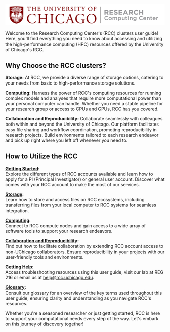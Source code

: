 <p align='center'>
<img src='img/rcc_logo.png'
width='650'
alt='Research Computing Center logo'/>
</p>
Welcome to the Research Computing Center's (RCC) clusters user guide! Here, you'll find everything you need to know about accessing and utilizing the high-performance computing (HPC) resources offered by the University of Chicago's RCC.

## Why Choose the RCC clusters?

**Storage:** 
At RCC, we provide a diverse range of storage options, catering to your needs from basic to high-performance storage solutions.

**Computing:** 
Harness the power of RCC's computing resources for running complex models and analyses that require more computational power than your personal computer can handle. Whether you need a stable pipeline for your research group or access to CPUs and GPUs, RCC has you covered.

**Collaboration and Reproducibility:** 
Collaborate seamlessly with colleagues both within and beyond the University of Chicago. Our platform facilitates easy file sharing and workflow coordination, promoting reproducibility in research projects. Build environments tailored to each research endeavor and pick up right where you left off whenever you need to.

## How to Utilize the RCC

**[Getting Started](../101/accounts.md):**  
Explore the different types of RCC accounts available and learn how to apply for a PI (Principal Investigator) or general user account. Discover what comes with your RCC account to make the most of our services. 

**[Storage](../101/connecting.md):**  
Learn how to store and access files on RCC ecosystems, including transferring files from your local computer to RCC systems for seamless integration.

**[Computing](../101/ecosystems.md):**  
Connect to RCC compute nodes and gain access to a wide array of software tools to support your research endeavors.

**[Collaboration and Reproducibility](../101/connecting.md):**  
Find out how to facilitate collaboration by extending RCC account access to non-UChicago collaborators. Ensure reproducibility in your projects with our user-friendly tools and environments.

**[Getting Help](https://rcc.uchicago.edu/support-and-services/consulting-and-technical-support):**  
Access troubleshooting resources using this user guide, visit our lab at REG 216 or email us at help@rcc.uchicago.edu. 

**[Glossary](../101/glossary.md):**  
Consult our glossary for an overview of the key terms used throughout this user guide, ensuring clarity and understanding as you navigate RCC's resources. 

Whether you're a seasoned researcher or just getting started, RCC is here to support your computational needs every step of the way. Let's embark on this journey of discovery together! 